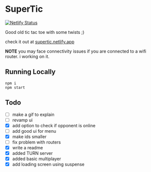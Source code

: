 # SuperTic

[![Netlify Status](https://api.netlify.com/api/v1/badges/406ea4f8-05dc-4c30-a4c6-3671e5cbbacc/deploy-status)](https://app.netlify.com/sites/supertic/deploys)

Good old tic tac toe with some twists ;)

check it out at [supertic.netlify.app](https://supertic.netlify.app)

**NOTE** you may face connectivity issues if you are connected to a wifi router. i working on it.

## Running Locally

```
npm i
npm start
```

## Todo

- [ ] make a gif to explain
- [ ] revamp ui
- [x] add option to check if opponent is online
- [ ] add good ui for menu
- [x] make ids smaller
- [ ] fix problem with routers
- [x] write a readme
- [x] added TURN server
- [x] added basic multiplayer
- [x] add loading screen using suspense
